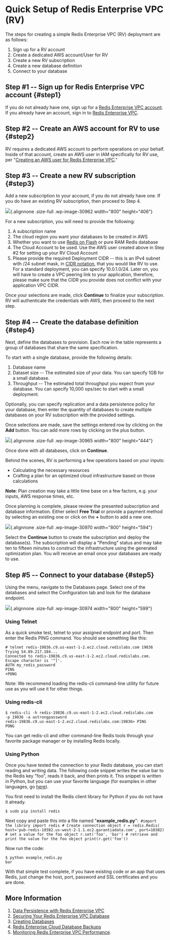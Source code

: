 Quick Setup of Redis Enterprise VPC (RV)
========================================

The steps for creating a simple Redis Enterprise VPC (RV) deployment are
as follows:

1.  Sign up for a RV account
2.  Create a dedicated AWS account/User for RV
3.  Create a new RV subscription
4.  Create a new database definition
5.  Connect to your database

Step \#1 -- Sign up for Redis Enterprise VPC account {#step1}
----------------------------------------------------

If you do not already have one, sign up for a [Redis Enterprise VPC
account](https://app.redislabs.com/#/sign-up/tabs/redis-cloud?product=redis-cloud-private).\
If you already have an account, sign in to [Redis Enterprise
VPC](https://app.redislabs.com/#/login?).

Step \#2 -- Create an AWS account for RV to use {#step2}
-----------------------------------------------

RV requires a dedicated AWS account to perform operations on your
behalf. Inside of that account, create an AWS user in IAM specifically
for RV use, per "[Creating an AWS user for Redis Enterprise
VPC](com/redis-cloud-private-documentation/how-to/creating-aws-user-redis-cloud-private/)."

Step \#3 -- Create a new RV subscription {#step3}
----------------------------------------

Add a new subscription to your account, if you do not already have one.
If you do have an existing RV subscription, then proceed to Step 4.

![](/wp-content/uploads/2017/05/new_subscription.png){.alignnone
.size-full .wp-image-30962 width="800" height="406"}

For a new subscription, you will need to provide the following:

1.  A subscription name
2.  The cloud region you want your databases to be created in AWS
3.  Whether you want to use [Redis on
    Flash](/redis-enterprise-documentation/concepts-architecture/memory-architecture/redis-flash/)
    or pure RAM Redis database
4.  The Cloud Account to be used. Use the AWS user created above in Step
    \#2 for setting up your RV Cloud Account
5.  Please provide the required Deployment CIDR -- this is an IPv4
    subnet with /24 subnet mask, in [CIDR
    notation](https://en.wikipedia.org/wiki/Classless_Inter-Domain_Routing#CIDR_notation),
    that you would like RV to use. For a standard deployment, you can
    specify 10.0.1.0/24. Later on, you will have to create a VPC peering
    link to your application, therefore, please make sure that the CIDR
    you provide does not conflict with your application VPC CIDR.

Once your selections are made, click **Continue** to finalize your
subscription. RV will authenticate the credentials with AWS, then
proceed to the next step.

Step \#4 -- Create the database definition {#step4}
------------------------------------------

Next, define the databases to provision. Each row in the table
represents a group of databases that share the same specification.

To start with a single database, provide the following details:

1.  Database name
2.  Dataset size -- The estimated size of your data. You can specify 1GB
    for a small database.
3.  Throughput -- The estimated total throughput you expect from your
    database. You can specify 10,000 ops/sec to start with a small
    deployment.

Optionally, you can specify replication and a data persistence policy
for your database, then enter the quantity of databases to create
multiple databases on your RV subscription with the provided settings.

Once selections are made, save the settings entered row by clicking on
the **Add** button. You can add more rows by clicking on the plus
button.

![](/wp-content/uploads/2017/05/add_database.png){.alignnone .size-full
.wp-image-30965 width="800" height="444"}

Once done with all databases, click on **Continue**.

Behind the scenes, RV is performing a few operations based on your
inputs:

-   Calculating the necessary resources
-   Crafting a plan for an optimized cloud infrastructure based on those
    calculations

**Note**: Plan creation may take a little time base on a few factors,
e.g. your inputs, AWS response times, etc.

Once planning is complete, please review the presented subscription and
database information. Either select **Free Trial** or provide a payment
method by selecting an existing one or click on the **+** button to add
a new one.

![](/wp-content/uploads/2017/05/review_create.png){.alignnone .size-full
.wp-image-30970 width="800" height="594"}

Select the **Continue** button to create the subscription and deploy the
database(s). The subscription will display a "Pending" status and may
take ten to fifteen minutes to construct the infrastructure using the
generated optimization plan. You will receive an email once your
databases are ready to use.

Step \#5 -- Connect to your database {#step5}
------------------------------------

Using the menu, navigate to the Databases page. Select one of the
databases and select the Configuration tab and look for the database
endpoint.

![](/wp-content/uploads/2017/05/connect_to_database.png){.alignnone
.size-full .wp-image-30974 width="800" height="599"}

### Using Telnet

As a quick smoke test, telnet to your assigned endpoint and port. Then
enter the Redis PING command. You should see something like this:

``` {style="border: 2px solid #ddd; background-color: #333; color: #fff; padding: 10px; -webkit-font-smoothing: auto;"}
# telnet redis-19836.c9.us-east-1-2.ec2.cloud.redislabs.com 19836
Trying 54.89.217.184...
Connected to redis-19836.c9.us-east-1-2.ec2.cloud.redislabs.com.
Escape character is '^]'.
AUTH my_redis_password
PING
+PONG
```

Note: We recommend loading the redis-cli command-line utility for future
use as you will use it for other things.

### Using redis-cli

``` {style="border: 2px solid #ddd; background-color: #333; color: #fff; padding: 10px; -webkit-font-smoothing: auto;"}
$ redis-cli -h redis-19836.c9.us-east-1-2.ec2.cloud.redislabs.com 
-p 19836 -a astrongpassword
redis-19836.c9.us-east-1-2.ec2.cloud.redislabs.com:19836> PING
PONG
```

You can get redis-cli and other command-line Redis tools through your
favorite package manager or by installing Redis locally.

### Using Python

Once you have tested the connection to your Redis database, you can
start reading and writing data. The following code snippet writes the
value bar to the Redis key "foo", reads it back, and then prints it.
This snippet is written in Python, but you can use your favorite
language (for examples in other languages, go
[here](/resources/how-to-redis-enterprise/)).

You first need to install the Redis client library for Python if you do
not have it already.

``` {style="border: 2px solid #ddd; background-color: #333; color: #fff; padding: 10px; -webkit-font-smoothing: auto;"}
$ sudo pip install redis
```

Next copy and paste this into a file named
"**example\_redis.py**":` #import the library import redis # Create connection object r = redis.Redis( host='pub-redis-10382.us-west-2-1.1.ec2.garantiadata.com', port=10382) # set a value for the foo object r.set('foo', 'bar') # retrieve and print the value for the foo object print(r.get('foo'))`

Now run the code:

``` {style="border: 2px solid #ddd; background-color: #333; color: #fff; padding: 10px; -webkit-font-smoothing: auto;"}
$ python example_redis.py
bar
```

With that simple test complete, if you have existing code or an app that
uses Redis, just change the host, port, password and SSL certificates
and you are done.

More Information
----------------

1.  [Data Persistence with Redis Enterprise
    VPC](/redis-cloud-private-documentation/concepts/data-persistence/)
2.  [Securing Your Redis Enterprise VPC
    Database](/redis-cloud-private-documentation/administration/configuration/securing-your-database/)
3.  [Creating
    Databases](/redis-cloud-private-documentation/administration/setup-and-editing/creating-databases/)
4.  [Redis Enterprise Cloud Database
    Backups](/redis-cloud-private-documentation/administration/configuration/backups/)
5.  [Monitoring Redis Enterprise VPC
    Performance](/redis-cloud-private-documentation/administration/configuration/monitoring-performance/).
